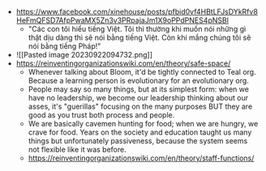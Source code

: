 - https://www.facebook.com/xinehouse/posts/pfbid0vf4HBtLFJsDYkRfv8HeFmQFSD7AfpPwaMX5Zn3v3PRpajaJm1X9oPPdPNES4pNSBl
	- "Các con tôi hiểu tiếng Việt. Tôi thì thường khi muốn nói những gì thật dịu dàng thì sẽ nói bằng tiếng Việt. Còn khi mắng chúng tôi sẽ nói bằng tiếng Pháp!"
- ![[Pasted image 20230922094732.png]]
- https://reinventingorganizationswiki.com/en/theory/safe-space/
	- Whenever talking about Bloom, it'd be tightly connected to Teal org. Because a learning person is evolutionary for an evolutionary org.
	- People may say so many things, but at its simplest form: when we have no leadership, we become our leadership thinking about our asses, it's "guerillas" focusing on the many purposes BUT they are good as you trust both process and people.
	- We are basically cavemen hunting for food; when we are hungry, we crave for food. Years on the society and education taught us many things but unfortunately passiveness, because the system seems not flexible like it was before.
	- https://reinventingorganizationswiki.com/en/theory/staff-functions/